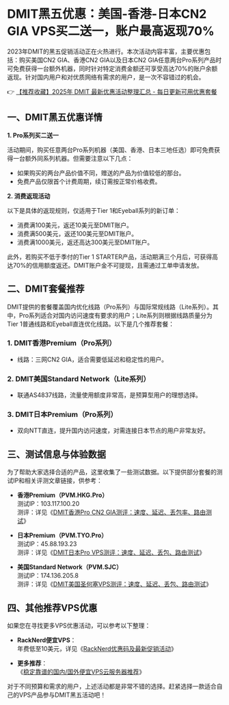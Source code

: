 # DMIT黑五优惠：美国-香港-日本CN2 GIA VPS买二送一，账户最高返现70%

2023年DMIT的黑五促销活动正在火热进行。本次活动内容丰富，主要优惠包括：购买美国CN2 GIA、香港CN2 GIA以及日本CN2 GIA任意两台Pro系列产品时可免费获得一台额外机器，同时针对特定消费金额还可享受高达70%的账户余额返现。针对国内用户和对优质网络有需求的用户，是一次不容错过的机会。

👉 [【推荐收藏】2025年 DMIT 最新优惠活动整理汇总 - 每日更新可用优惠套餐](https://bit.ly/dmit_coupon)

## 一、DMIT黑五优惠详情

**1. Pro系列买二送一**

活动期间，购买任意两台Pro系列机器（美国、香港、日本三地任选）即可免费获得一台额外同系列机器。但需要注意以下几点：
- 如果购买的两台产品价值不同，赠送的产品为价值较低的那台。
- 免费产品仅限首个计费周期，续订需按正常价格收费。

**2. 消费返现活动**

以下是具体的返现规则，仅适用于Tier 1和Eyeball系列的新订单：
- 消费满100美元，返还10美元至DMIT账户。
- 消费满500美元，返还100美元至DMIT账户。
- 消费满1000美元，返还高达300美元至DMIT账户。

此外，若购买不低于季付的Tier 1 STARTER产品，活动期满三个月后，可获得高达70%的信用额度返还。DMIT账户金不可提现，且需通过工单申请发放。

## 二、DMIT套餐推荐

DMIT提供的套餐覆盖国内优化线路（Pro系列）与国际常规线路（Lite系列）。其中，Pro系列适合对国内访问速度有要求的用户；Lite系列则根据线路质量分为Tier 1普通线路和Eyeball直连优化线路。以下是几个推荐套餐：

### 1. DMIT香港Premium（Pro系列）
- 线路：三网CN2 GIA，适合需要低延迟和稳定性的用户。
  
### 2. DMIT美国Standard Network（Lite系列）
- 联通AS4837线路，流量使用额度非常高，是预算型用户的理想选择。

### 3. DMIT日本Premium（Pro系列）
- 双向NTT直连，提升国内访问速度，对需连接日本节点的用户非常友好。

## 三、测试信息与体验数据

为了帮助大家选择合适的产品，这里收集了一些测试数据。以下提供部分套餐的测试IP和相关评测文章链接，供参考：

- **香港Premium（PVM.HKG.Pro）**  
  测试IP：103.117.100.20  
  测评：详见《[DMIT香港Pro CN2 GIA测评：速度、延迟、丢包率、路由测试](https://www.vpsgo.com/dmit-hkg-pro-cn2-gia-test.html)》

- **日本Premium（PVM.TYO.Pro）**  
  测试IP：45.88.193.23  
  测评：详见《[DMIT日本Pro VPS测评：速度、延迟、丢包、路由测试](https://www.vpsgo.com/dmit-tko-pro-test.html)》

- **美国Standard Network（PVM.SJC）**  
  测试IP：174.136.205.8  
  测评：详见《[DMIT美国圣何塞VPS测评：速度、延迟、丢包、路由测试](https://www.vpsgo.com/dmit-san-jose-test.html)》

## 四、其他推荐VPS优惠

如果您在寻找更多VPS优惠活动，可以参考以下整理：

- **RackNerd便宜VPS**：  
  年费低至10美元，详见《[RackNerd优惠码及最新促销活动](https://bit.ly/Rack_Nerd)》
  
- **更多推荐**：  
  《[稳定靠谱的国内/国外便宜VPS云服务器推荐](https://www.vpsgo.com/vps-tuijian.html)》

对于不同预算和需求的用户，上述活动都是非常不错的选择。赶紧选择一款适合自己的VPS产品参与DMIT黑五活动吧！